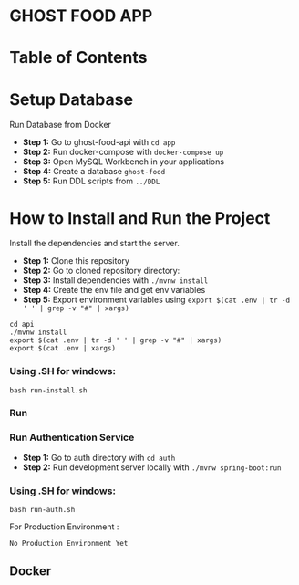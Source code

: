 # GHOST FOOD APP
#### 
#
# Table of Contents

# Setup Database
Run Database from Docker

- **Step 1:** Go to ghost-food-api with `cd app`
- **Step 2:** Run docker-compose with `docker-compose up`
- **Step 3:** Open MySQL Workbench in your applications
- **Step 4:** Create a database `ghost-food`
- **Step 5:** Run DDL scripts from `../DDL`


# How to Install and Run the Project
Install the dependencies and start the server.

- **Step 1:** Clone this repository
- **Step 2:** Go to cloned repository directory:
- **Step 3:** Install dependencies with `./mvnw install`
- **Step 4:** Create the env file and get env variables
- **Step 5:** Export environment variables using `export $(cat .env | tr -d ' ' | grep -v "#" | xargs)`

```
cd api
./mvnw install
export $(cat .env | tr -d ' ' | grep -v "#" | xargs)
export $(cat .env | xargs)
```

### Using .SH for windows:
```
bash run-install.sh
```

### Run
### Run Authentication Service
- **Step 1:** Go to auth directory with `cd auth`
- **Step 2:** Run development server locally with `./mvnw spring-boot:run`

### Using .SH for windows:
```
bash run-auth.sh
```

For Production Environment :
```
No Production Environment Yet
```

## Docker

